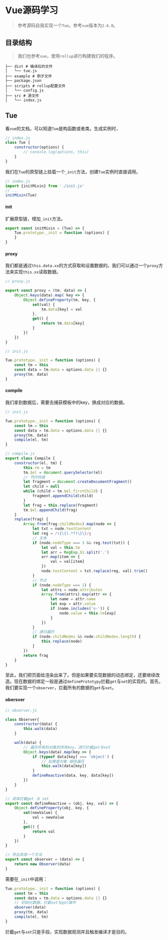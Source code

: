 # Vue源码学习

> 参考源码自我实现一个`Tue`。参考`vue`版本为`2.6.8`。

## 目录结构

> 我们也参考`vue`，使用`rollup`进行构建我们的程序。

```
├── dist # 编译后的文件
│   └── tue.js
├── example # 例子文件
├── package.json
├── scripts # rollup配置文件
│   └── config.js
├── src # 源文件
│   └── index.js
```

## Tue

看`vue`的文档，可以知道`Tue`是构函数或者类。生成实例时，

```javascript
// index.js
class Tue {
	constructor(options) {
		// console.log(options, this)
	}
}
```

我们在`Tue`的原型链上挂载一个`_init`方法，创建`Tue`实例时直接调用。

```javascript
// index.js
import {initMixin} from './init.js'
// ...
initMixin(Tue)
```

#### init

扩展原型链，增加`_init`方法。

```javascript
export const initMixin = (Tue) => {
	Tue.prototype._init = function (options) {
	}
}
```

#### proxy

我们都是通过`this.data.xx`的方式获取和设置数据的。我们可以通过一个`proxy`方法来实现`this.xx`读取数据。

```javascript
// proxy.js

export const proxy = (tm, data) => {
	Object.keys(data).map( key => {
		Object.defineProperty(tm, key, {
			set(val) {
				tm.data[key] = val
			},
			get() {
				return tm.data[key]
			}
		})
	})
}

```

```javascript
// init.js

Tue.prototype._init = function (options) {
	const tm = this
	const data = tm.data = options.data || {}
	proxy(tm, data)
}

```

#### compile

我们拿到数据后，需要去捕获模板中的key，换成对应的数据。

```javascript
// init.js

Tue.prototype._init = function (options) {
	const tm = this
	const data = tm.data = options.data || {}
	proxy(tm, data)
	compile(el, tm)
}

```

```javascript
// compile.js
export class Compile {
	constructor(el, tm) {
		this.tm = tm
		tm.$el = document.querySelector(el)
		// 节约性能
		let fragment = document.createDocumentFragment()
		let child = null
		while (child = tm.$el.firstChild) {
			fragment.appendChild(child)
		}
		let frag = this.replace(fragment)
		tm.$el.appendChild(frag)
	}
	replace(frag) {
		Array.from(frag.childNodes).map(node => {
			let txt = node.textContent
			let reg = /\{\{(.*?)\}\}/g
			// 文本
			if (node.nodeType === 3 && reg.test(txt)) {
				let val = this.tm
				let arr = RegExp.$1.split('.')
				arr.map(item => {
					val = val[item]
				})
				node.textContent = txt.replace(reg, val).trim()
			}
			// 节点
			if (node.nodeType === 1) {
				let attrs = node.attributes
				Array.from(attrs).map(attr => {
					let name = attr.name
					let exp = attr.value
					if (name.includes('v-')) {
						node.value = this.tm[exp]
					}
				})
			}
			// 递归遍历
			if (node.childNodes && node.childNodes.length) {
				this.replace(node)
			}
		})
		return frag
	}
}
```

至此，我们把页面给渲染出来了。但是如果要实现数据的动态绑定，还要继续改造。现在数据的绑定一般是通过`definePrototypy`拦截`get`与`set`的实现的。首先，我们要实现一个`observer`，拦截所有的数据的`get`与`set`。

#### obersver

```javascript
// observer.js

class Observer{
	constructor(data) {
		this.walk(data)
	}

	walk(data) {
		// 遍历所有的对象的所有key，进行拦截get与set
		Object.keys(data).map(key => {
			if (typeof data[key] === 'object') {
				// 如果是对象 继续遍历
				this.walk(data[key])
			}
			defineReactive(data, key, data[key])
		})
	}
}

// 具体拦截get 与 set
export const defineReactive = (obj, key, val) => {
	Object.defineProperty(obj, key, {
		set(newValue) {
			val = newValue
		},
		get() {
			return val
		}
	})
}

// 导出具体一个方法
export const observer = (data) => {
	return new Observer(data)
}
```

需要在`_init`中调用：

```javascript
Tue.prototype._init = function (options) {
	const tm = this
	const data = tm.data = options.data || {}
	// 初始化数据，拦截set与get操作
	observer(data)
	proxy(tm, data)
	compile(el, tm)
}
```

拦截`get`与`set`只是手段，实现数据观测并且触发编译才是目的。




